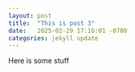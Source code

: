 ```yaml
---
layout: post
title:  "This is post 3"
date:   2025-02-29 17:16:01 -0700
categories: jekyll update
---
```


Here is some stuff